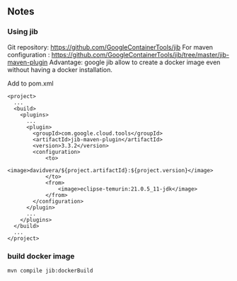 ## Notes

### Using jib
Git repository: https://github.com/GoogleContainerTools/jib
For maven configuration : https://github.com/GoogleContainerTools/jib/tree/master/jib-maven-plugin
Advantage: google jib allow to create a docker image even without having a docker installation. 

Add to pom.xml 

    <project>
      ...
      <build>
        <plugins>
          ...
          <plugin>
            <groupId>com.google.cloud.tools</groupId>
            <artifactId>jib-maven-plugin</artifactId>
            <version>3.3.2</version>
            <configuration>
                <to>
                    <image>davidvera/${project.artifactId}:${project.version}</image>
                </to>
                <from>
                    <image>eclipse-temurin:21.0.5_11-jdk</image>
                </from>
            </configuration>
          </plugin>
          ...
        </plugins>
      </build>
      ...
    </project>

### build docker image

    mvn compile jib:dockerBuild